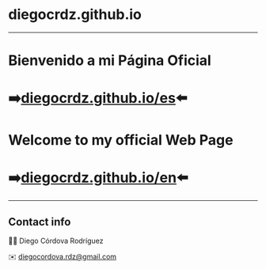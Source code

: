 # diegocrdz.github.io

---

# Bienvenido a mi Página Oficial
# :arrow_right:[diegocrdz.github.io/es](https://diegocrdz.github.io/es):arrow_left:

# Welcome to my official Web Page
# :arrow_right:[diegocrdz.github.io/en](https://diegocrdz.github.io/es):arrow_left:

---

## Contact info

:office_worker: Diego Córdova Rodríguez

:envelope: diegocordova.rdz@gmail.com
